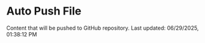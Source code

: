 # Auto Push File

Content that will be pushed to GitHub repository.
Last updated: 06/29/2025, 01:38:12 PM